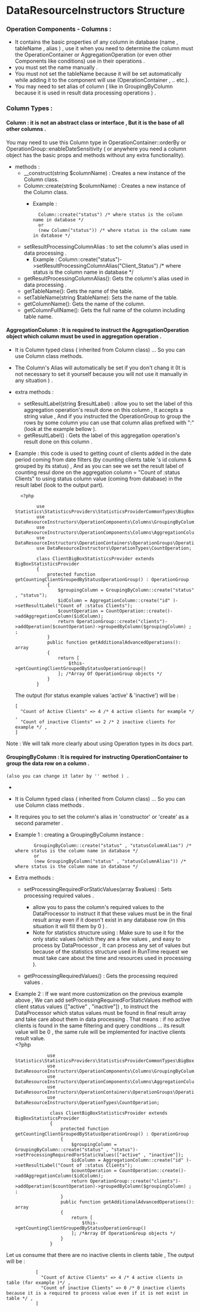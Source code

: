 # DataResourceInstructors Structure
### Operation Components - Columns : 
- It contains the basic properties of any column in database (name , tableName , alias )  ,
  use it when you need to determine the column must the OperationContainer or AggregationOperation (or even other Components like conditions) use in their operations .
- you must set the name manually .
- You must not set the tableName because it will be set automatically while adding it to the component will use (OperationContainer , .. etc.).
- You may need to set alias of column ( like in GroupingByColumn because it is used in result data processing operations ) .

### Column Types :
#### Column : it is not an abstract class or interface , But it is the base of all other columns .
You may need to use this Column type in OperationContainer::orderBy or OperationGroup::enableDateSensitivity 
( or anywhere you need a column object has the basic props and methods without any extra functionality).

- methods :
  - __construct(string $columnName)  : Creates a new instance of the Column class.
  - Column::create(string $columnName) :  Creates a new instance of the Column class.  
      - Example :
  
              Column::create("status") /* where status is the column name in database */ 
              or 
              (new Column("status")) /* where status is the column name in database */
    
  - setResultProcessingColumnAlias : to set the column's alias used in data processing .
      - Example : 
                Column::create("status")->setResultProcessingColumnAlias("Client_Status") /* where status is the column name in database */
  - getResultProcessingColumnAlias(): Gets the column's alias used in data processing .
  - getTableName(): Gets the name of the table.
  - setTableName(string $tableName): Sets the name of the table.
  - getColumnName(): Gets the name of the column.
  - getColumnFullName(): Gets the full name of the column including table name.
  
#### AggregationColumn : It is required to instruct the AggregationOperation object which column must be used in aggregation operation .
- It is Column typed class ( inherited from Column class) ... So you can use Column class methods.
- The Column's Alias will automatically be set if you don't chang it 
(It is not necessary to set it yourself because you will not use it manually in any situation ) .

- extra methods :
    - setResultLabel(string $resultLabel) : 
      allow you to set the label of this aggregation operation's result done on this column ,
      It accepts a string value , And if you instructed the OperationGroup to group the rows by some column
      you can use that column alias prefixed with ":" (look at the example bellow ).
    - getResultLabel() : Gets the label of this aggregation operation's result done on this column .

- Example : this code is used to getting count of clients added in the date period coming from date filters 
 (by counting clients table 's id column & grouped by its status)  ,
  And as you can see we set the result label of counting resul done on the aggregation column = "Count of :status Clients" 
  to using status column value (coming from database) in the result label (look to the output part).

        <?php

              use Statistics\StatisticsProviders\StatisticsProviderCommonTypes\BigBoxStatisticsProvider;
              use DataResourceInstructors\OperationComponents\Columns\GroupingByColumn;
              use DataResourceInstructors\OperationComponents\Columns\AggregationColumn;
              use DataResourceInstructors\OperationContainers\OperationGroups\OperationGroup;
              use DataResourceInstructors\OperationTypes\CountOperation;

              class ClientBigBoxStatisticsProvider extends BigBoxStatisticsProvider
              {
                  protected function getCountingClientGroupedByStatusOperationGroup() : OperationGroup
                  {
                      $groupingColumn = GroupingByColumn::create("status" , "status");
                      $idColumn = AggregationColumn::create("id" )->setResultLabel("Count of :status Clients");
                      $countOperation = CountOperation::create()->addAggregationColumn($idColumn);
                      return OperationGroup::create("clients")->addOperation($countOperation)->groupedByColumn($groupingColumn) ; ;
                  }
                  public function getAdditionalAdvancedOperations(): array
                  {
                      return [
                          $this->getCountingClientGroupedByStatusOperationGroup()
                      ]; /*Array Of OperationGroup objects */
                  }
              }
  The output (for status example values 'active' & 'inactive') will be :
  
      [
        "Count of Active Clients" => 4 /* 4 active clients for example */ ,
        "Count of inactive Clients" => 2 /* 2 inactive clients for example */ ,
      ]

Note : We will talk more clearly about using Operation types in its docs part.

#### GroupingByColumn : It is required for instructing OperationContainer to group the data row on a column .
     
    (also you can change it later by '' method ) .
- 
- It is Column typed class ( inherited from Column class) ... So you can use Column class methods .
- It requires you to set the column's alias in 'constructor' or 'create' as a second parameter .
- Example 1 : creating a GroupingByColumn instance :

             GroupingByColumn::create("status" , "statusColumnAlias") /* where status is the column name in database */ 
             or 
             (new GroupingByColumn("status" , "statusColumnAlias")) /* where status is the column name in database */

- Extra methods :
  - setProcessingRequiredForStaticValues(array  $values) : Sets processing required values . 
    - allow you to pass the column's required values to the DataProcessor to instruct it that these values must be in the final result array
      even if it doesn't exist in any database row (in this situation it will fill them by 0 ) .
    - Note for statistics structure using :
      Make sure to use it for the only static values (which they are a few values , and  easy to process by DataProcessor ,
     It can process any set of values but because of the statistics structure used in RunTime request 
     we must take care about the time and resources used in processing ).
    
  - getProcessingRequiredValues() :  Gets the processing required values .
- Example 2 : If we want more customization on the previous example above ,
              We can add setProcessingRequiredForStaticValues method with  client status values (["active" , "inactive"]) , 
              to instruct the DataProcessor which status values must be found in final result array and take care about them in data processing . 
              That means : if no active clients is found in the same filtering and query conditions ... its result value will be 0 ,
                           the same rule will be implemented for inactive clients result value.  
         <?php

                  use Statistics\StatisticsProviders\StatisticsProviderCommonTypes\BigBoxStatisticsProvider;
                  use DataResourceInstructors\OperationComponents\Columns\GroupingByColumn;
                  use DataResourceInstructors\OperationComponents\Columns\AggregationColumn;
                  use DataResourceInstructors\OperationContainers\OperationGroups\OperationGroup;
                  use DataResourceInstructors\OperationTypes\CountOperation;

                   class ClientBigBoxStatisticsProvider extends BigBoxStatisticsProvider
                   {
                       protected function getCountingClientGroupedByStatusOperationGroup() : OperationGroup
                       {
                           $groupingColumn = GroupingByColumn::create("status" , "status")->setProcessingRequiredForStaticValues(["active" , "inactive"]);
                           $idColumn = AggregationColumn::create("id" )->setResultLabel("Count of :status Clients");
                           $countOperation = CountOperation::create()->addAggregationColumn($idColumn);
                           return OperationGroup::create("clients")->addOperation($countOperation)->groupedByColumn($groupingColumn) ; ;
                       }
                       public function getAdditionalAdvancedOperations(): array
                       {
                           return [
                               $this->getCountingClientGroupedByStatusOperationGroup()
                           ]; /*Array Of OperationGroup objects */
                       }
                   }
    
Let us consume that there are no inactive clients in clients table , The output will be :

               [
                 "Count of Active Clients" => 4 /* 4 active clients in table (for example )*/ ,
                 "Count of inactive Clients" => 0 /* 0 inactive clients because it is a required to process value even if it is not exist in table */ ,
               ]
